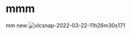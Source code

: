 # mmm
mm new
![vlcsnap-2022-03-22-11h26m30s171](https://user-images.githubusercontent.com/101977423/159461544-5fda50ec-6930-4848-9678-0f19d48744bd.png)
